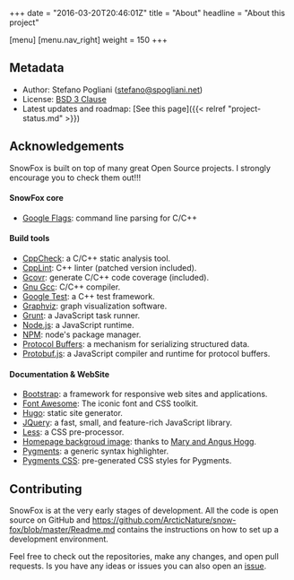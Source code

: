 +++
date = "2016-03-20T20:46:01Z"
title = "About"
headline = "About this project"

[menu]
  [menu.nav_right]
    weight = 150
+++

Metadata
--------

  * Author: Stefano Pogliani (<stefano@spogliani.net>)
  * License: [BSD 3 Clause](https://opensource.org/licenses/BSD-3-Clause)
  * Latest updates and roadmap: [See this page]({{< relref "project-status.md" >}})


Acknowledgements
----------------
SnowFox is built on top of many great Open Source projects.
I strongly encourage you to check them out!!!

#### SnowFox core

  * [Google Flags](https://github.com/gflags/gflags): command line parsing for C/C++

#### Build tools

  * [CppCheck](http://cppcheck.sourceforge.net/): a C/C++ static analysis tool.
  * [CppLint](https://github.com/google/styleguide/tree/gh-pages/cpplint): C++ linter (patched version included).
  * [Gcovr](http://gcovr.com/): generate C/C++ code coverage (included).
  * [Gnu Gcc](https://gcc.gnu.org/): C/C++ compiler.
  * [Google Test](https://github.com/google/googletest): a C++ test framework.
  * [Graphviz](http://www.graphviz.org/): graph visualization software.
  * [Grunt](http://gruntjs.com/): a JavaScript task runner.
  * [Node.js](https://nodejs.org/en/): a JavaScript runtime.
  * [NPM](https://www.npmjs.com/): node's package manager.
  * [Protocol Buffers](https://developers.google.com/protocol-buffers/): a mechanism for serializing structured data.
  * [Protobuf.js](https://github.com/dcodeIO/protobuf.js): a JavaScript compiler and runtime for protocol buffers.

#### Documentation & WebSite

  * [Bootstrap](http://getbootstrap.com/): a framework for responsive web sites and applications.
  * [Font Awesome](https://fortawesome.github.io/Font-Awesome/): The iconic font and CSS toolkit.
  * [Hugo](https://gohugo.io/): static site generator.
  * [JQuery](https://jquery.com/): a fast, small, and feature-rich JavaScript library.
  * [Less](http://lesscss.org/): a CSS pre-processor.
  * [Homepage backgroud image](http://www.geograph.org.uk/photo/1657546):
    thanks to [Mary and Angus Hogg](http://www.geograph.org.uk/profile/7257).
  * [Pygments](http://pygments.org/): a generic syntax highlighter.
  * [Pygments CSS](http://richleland.github.io/pygments-css/):
    pre-generated CSS styles for Pygments.


Contributing
------------
SnowFox is at the very early stages of development.
All the code is open source on GitHub and https://github.com/ArcticNature/snow-fox/blob/master/Readme.md
contains the instructions on how to set up a development environment.

Feel free to check out the repositories, make any changes, and open pull requests.
Is you have any ideas or issues you can also open an [issue](https://github.com/ArcticNature/snow-fox/issues).
